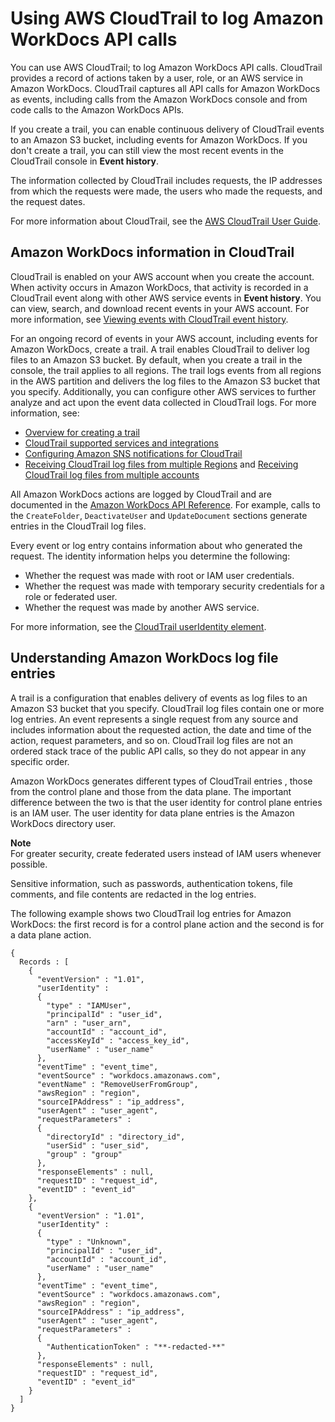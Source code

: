 # Using AWS CloudTrail to log Amazon WorkDocs API calls<a name="cloudtrail_logging"></a>

You can use AWS CloudTrail; to log Amazon WorkDocs API calls\. CloudTrail provides a record of actions taken by a user, role, or an AWS service in Amazon WorkDocs\. CloudTrail captures all API calls for Amazon WorkDocs as events, including calls from the Amazon WorkDocs console and from code calls to the Amazon WorkDocs APIs\.

If you create a trail, you can enable continuous delivery of CloudTrail events to an Amazon S3 bucket, including events for Amazon WorkDocs\. If you don't create a trail, you can still view the most recent events in the CloudTrail console in **Event history**\.

The information collected by CloudTrail includes requests, the IP addresses from which the requests were made, the users who made the requests, and the request dates\.

For more information about CloudTrail, see the [AWS CloudTrail User Guide](https://docs.aws.amazon.com/awscloudtrail/latest/userguide/)\.

## Amazon WorkDocs information in CloudTrail<a name="service-name-info-in-cloudtrail"></a>

CloudTrail is enabled on your AWS account when you create the account\. When activity occurs in Amazon WorkDocs, that activity is recorded in a CloudTrail event along with other AWS service events in **Event history**\. You can view, search, and download recent events in your AWS account\. For more information, see [Viewing events with CloudTrail event history](https://docs.aws.amazon.com/awscloudtrail/latest/userguide/view-cloudtrail-events.html)\. 

For an ongoing record of events in your AWS account, including events for Amazon WorkDocs, create a trail\. A trail enables CloudTrail to deliver log files to an Amazon S3 bucket\. By default, when you create a trail in the console, the trail applies to all regions\. The trail logs events from all regions in the AWS partition and delivers the log files to the Amazon S3 bucket that you specify\. Additionally, you can configure other AWS services to further analyze and act upon the event data collected in CloudTrail logs\. For more information, see: 
+ [Overview for creating a trail](https://docs.aws.amazon.com/awscloudtrail/latest/userguide/cloudtrail-create-and-update-a-trail.html)
+ [CloudTrail supported services and integrations](https://docs.aws.amazon.com/awscloudtrail/latest/userguide/cloudtrail-aws-service-specific-topics.html#cloudtrail-aws-service-specific-topics-integrations)
+ [Configuring Amazon SNS notifications for CloudTrail](https://docs.aws.amazon.com/awscloudtrail/latest/userguide/getting_notifications_top_level.html)
+ [Receiving CloudTrail log files from multiple Regions](https://docs.aws.amazon.com/awscloudtrail/latest/userguide/receive-cloudtrail-log-files-from-multiple-regions.html) and [Receiving CloudTrail log files from multiple accounts](https://docs.aws.amazon.com/awscloudtrail/latest/userguide/cloudtrail-receive-logs-from-multiple-accounts.html)

All Amazon WorkDocs actions are logged by CloudTrail and are documented in the [Amazon WorkDocs API Reference](https://docs.aws.amazon.com/workdocs/latest/APIReference/)\. For example, calls to the `CreateFolder`, `DeactivateUser` and `UpdateDocument` sections generate entries in the CloudTrail log files\. 

Every event or log entry contains information about who generated the request\. The identity information helps you determine the following: 
+ Whether the request was made with root or IAM user credentials\.
+ Whether the request was made with temporary security credentials for a role or federated user\.
+ Whether the request was made by another AWS service\.

For more information, see the [CloudTrail userIdentity element](https://docs.aws.amazon.com/awscloudtrail/latest/userguide/cloudtrail-event-reference-user-identity.html)\.

## Understanding Amazon WorkDocs log file entries<a name="understanding-service-name-entries"></a>

A trail is a configuration that enables delivery of events as log files to an Amazon S3 bucket that you specify\. CloudTrail log files contain one or more log entries\. An event represents a single request from any source and includes information about the requested action, the date and time of the action, request parameters, and so on\. CloudTrail log files are not an ordered stack trace of the public API calls, so they do not appear in any specific order\. 

Amazon WorkDocs generates different types of CloudTrail entries , those from the control plane and those from the data plane\. The important difference between the two is that the user identity for control plane entries is an IAM user\. The user identity for data plane entries is the Amazon WorkDocs directory user\.

**Note**  
For greater security, create federated users instead of IAM users whenever possible\.

Sensitive information, such as passwords, authentication tokens, file comments, and file contents are redacted in the log entries\.

The following example shows two CloudTrail log entries for Amazon WorkDocs: the first record is for a control plane action and the second is for a data plane action\.

```
{
  Records : [
    {
      "eventVersion" : "1.01",
      "userIdentity" :
      {
        "type" : "IAMUser",
        "principalId" : "user_id",
        "arn" : "user_arn",
        "accountId" : "account_id",
        "accessKeyId" : "access_key_id",
        "userName" : "user_name"
      },
      "eventTime" : "event_time",
      "eventSource" : "workdocs.amazonaws.com",
      "eventName" : "RemoveUserFromGroup",
      "awsRegion" : "region",
      "sourceIPAddress" : "ip_address",
      "userAgent" : "user_agent",
      "requestParameters" :
      {
        "directoryId" : "directory_id",
        "userSid" : "user_sid",
        "group" : "group"
      },
      "responseElements" : null,
      "requestID" : "request_id",
      "eventID" : "event_id"
    },
    {
      "eventVersion" : "1.01",
      "userIdentity" :
      {
        "type" : "Unknown",
        "principalId" : "user_id",
        "accountId" : "account_id",
        "userName" : "user_name"
      },
      "eventTime" : "event_time",
      "eventSource" : "workdocs.amazonaws.com",      
      "awsRegion" : "region",
      "sourceIPAddress" : "ip_address",
      "userAgent" : "user_agent",
      "requestParameters" :
      {
        "AuthenticationToken" : "**-redacted-**"
      },
      "responseElements" : null,
      "requestID" : "request_id",
      "eventID" : "event_id"
    }
  ]
}
```